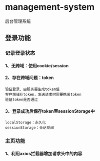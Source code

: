 # management-system
后台管理系统

## 登录功能
### 记录登录状态
#### 1、无跨域：使用cookie/session
#### 2、存在跨域问题：token
    验证登录、由服务器生成token值
    客户端储存token，发送请求时需要携带token
    验证token是否通过

#### 3、登录成功后保存token至sessionStorage中
    localStorage：永久化
    sessionStorage：会话期间

### 主页功能
#### 1、利用axios拦截器增加请求头中的内容
